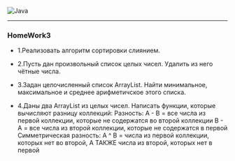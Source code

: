 ![Java](https://img.shields.io/badge/java-%23ED8B00.svg?style=for-the-badge&logo=java&logoColor=white)
___
### **HomeWork3**

- 1.Реализовать алгоритм сортировки слиянием.

- 2.Пусть дан произвольный список целых чисел. Удалить из него чётные числа.

- 3.Задан целочисленный список ArrayList. Найти минимальное, максимальное и среднее арифметичское этого списка.

- 4.Даны два ArrayList из целых чисел. Написать функции, которые вычисляют разницу коллекций:
Разность:
A - B = все числа из первой коллекции, которые не содержатся во второй коллекции
B - A = все числа из второй коллекции, которые не содержатся в первой
Симметрическая разность:
A ^ B = числа из первой коллекции, которых нет во второй, А ТАКЖЕ числа из второй, которых нет в первой